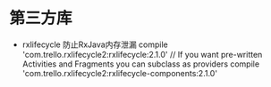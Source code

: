 # 第三方库

- rxlifecycle 防止RxJava内存泄漏
	compile 'com.trello.rxlifecycle2:rxlifecycle:2.1.0'
    // If you want pre-written Activities and Fragments you can subclass as providers
    compile 'com.trello.rxlifecycle2:rxlifecycle-components:2.1.0'